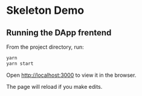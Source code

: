 # Skeleton Demo

## Running the DApp frentend

From the project directory, run:

```bash
yarn
yarn start
```

Open [http://localhost:3000](http://localhost:3000) to view it in the browser.

The page will reload if you make edits.
